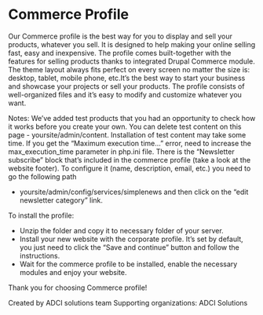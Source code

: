 Commerce Profile
==================

Our Commerce profile is the best way for you to display and sell your products, whatever you sell. 
It is designed to help making your online selling fast, easy and inexpensive.
 The profile comes built-together with the features for selling products thanks to integrated Drupal
 Commerce module. The theme layout always fits perfect on every screen no matter the size is: desktop, 
tablet, mobile phone, etc.It’s the best way to start your business and showcase your projects or sell your products. 
The profile consists of well-organized files and it’s easy to modify and customize whatever you want.

Notes:
We’ve added test products that you had an opportunity to check how it works before you create your own. 
You can delete test content on this page - yoursite/admin/content.
Installation of test content may take some time. If you get the “Maximum execution time...” error, 
need to increase the max_execution_time parameter in php.ini file.
There is the “Newsletter subscribe” block that’s included in the commerce profile (take a look at the website footer). 
To configure it (name, description, email, etc.) you need to go the following path
 - yoursite/admin/config/services/simplenews and then click on the “edit newsletter category” link.

To install the profile:

- Unzip the folder and copy it to necessary folder of your server.
- Install your new website with the corporate profile. It’s set by default,
 you just need to click the “Save and continue” button and follow the instructions.
- Wait for the commerce profile to be installed, enable the necessary modules and enjoy your website.

Thank you for choosing Commerce profile!

Created by ADCI solutions team
Supporting organizations: 
ADCI Solutions

